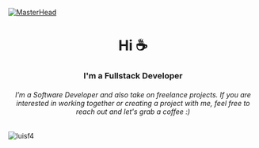 [![MasterHead](https://user-images.githubusercontent.com/97737113/220236988-e336cb7d-abf2-4a40-8dfe-89424d3e752e.gif)](https://rishavchanda.io)
<h1 align="center">Hi ☕️</h1>


<h3 align="center">I'm a Fullstack Developer</h3>
<h6 align="center">
I’m a Software Developer and also take on freelance projects.  
If you are interested in working together or creating a project with me, feel free to reach out and let's grab a coffee :)
</h6>



<p align="left"> <img src="https://komarev.com/ghpvc/?username=luisf4&label=Profile%20views&color=0e75b6&style=flat" alt="luisf4" /> </p></p>
